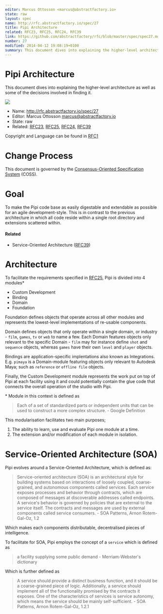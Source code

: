 ```yaml
---
editor: Marcus Ottosson <marcus@abstractfactory.io>
state: raw
layout: spec
name: http://rfc.abstractfactory.io/spec/27
title: Pipi Architecture
related: RFC23, RFC25, RFC24, RFC39
link: https://github.com/abstractfactory/rfc/blob/master/spec/spec27.md
number: 27
modified: 2014-04-12 19:08:19+0100
summary: This document dives into explaining the higher-level architecture as well as some of the decisions involved in finding it.
---
```


# Pipi Architecture

This document dives into explaining the higher-level architecture as well as some of the decisions involved in finding it.

![](../images/27/title.png)

* Name: http://rfc.abstractfactory.io/spec/27
* Editor: Marcus Ottosson <marcus@abstractfactory.io>
* State: raw
* Related: [RFC23](http://rfc.abstractfactory.io/spec/23), [RFC25](http://rfc.abstractfactory.io/spec/25), [RFC24](http://rfc.abstractfactory.io/spec/24), [RFC39](http://rfc.abstractfactory.io/spec/39)

Copyright and Language can be found in [RFC1](http://rfc.abstractfactory.io/spec/1)

# Change Process

This document is governed by the [Consensus-Oriented Specification System](http://www.digistan.org/spec:1/COSS) (COSS).

# Goal

To make the Pipi code base as easily digestable and extendable as possible for an agile development-style. This is in contrast to the previous architecture in which all code reside within a single root directory and extensions scattered within.

#### Related

* Service-Oriented Architecture ([RFC39](http://rfc.abstractfactory.io/spec/39))

# Architecture

To facilitate the requirements specified in [RFC25](http://rfc.abstractfactory.io/spec/25), Pipi is divided into 4 modules*

* Custom Development
* Binding
* Domain
* Foundation

Foundation defines objects that operate across all other modules and represents the lowest-level implementations of re-usable components.

Domain defines objects that only operate within a single domain, or industry - `film`, `games`, `tv` or `web` to name a few. Each Domain features objects only relevant to the specific Domain - `film` may for instance define `shot` and `sequence` objects, whereas `games` have their own `level` and `player` objects.

Bindings are application-specific implentations also known as Integrations. E.g. `pimaya` is a Domain-module featuring objects only relevant to Autodesk Maya; such as `reference` or `offline file` objects.

Finally, the Custom Development module represents the work put on top of Pipi at each facility using it and could potentially contain the glue code that connects the overall operation of the studio with Pipi.

\* Module in this context is defined as

> Each of a set of standardized parts or independent units that can be used to construct a more complex structure. - Google Definition

This modularisation facilitates two main purposes;

1. The ability to learn, use and evaluate Pipi one module at a time.
2. The extension and/or modification of each module in isolation.

# Service-Oriented Architecture (SOA)

Pipi evolves around a Service-Oriented Architecture, which is defined as:

> Service-oriented architecture (SOA) is an architectural style for building
systems based on interactions of loosely coupled, coarse-grained, and
autonomous components called services. Each service exposes processes and
behavior through contracts, which are composed of messages at discoverable
addresses called endpoints. A service's behavior is governed by policies that are
external to the service itself. The contracts and messages are used by external
components called service consumers. - SOA Patterns, Arnon Rotem-Gal-Oz, 1.2

Which makes each components distributable, decentralised pieces of intelligence.

To facilitate for SOA, Pipi employs the concept of a `service` which is defined as

> a facility supplying some public demand - Merriam-Webster's dictionary

Which is further defined as

> A service should provide a distinct business function, and it should be a coarse-grained piece of logic. Additionally, a service should implement all of the functionality promised by the contracts it exposes. One of the characteristics of services is service autonomy, which means the service should be mainly self-sufficient. - SOA Patterns, Arnon Rotem-Gal-Oz, 1.2.1
